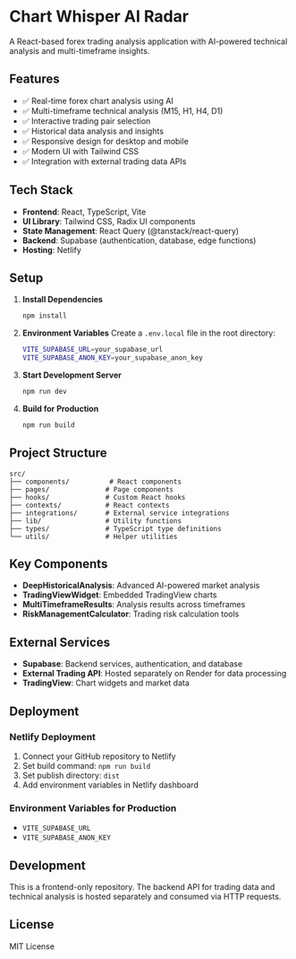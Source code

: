 
# Chart Whisper AI Radar

A React-based forex trading analysis application with AI-powered technical analysis and multi-timeframe insights.

## Features

- ✅ Real-time forex chart analysis using AI
- ✅ Multi-timeframe technical analysis (M15, H1, H4, D1)
- ✅ Interactive trading pair selection
- ✅ Historical data analysis and insights
- ✅ Responsive design for desktop and mobile
- ✅ Modern UI with Tailwind CSS
- ✅ Integration with external trading data APIs

## Tech Stack

- **Frontend**: React, TypeScript, Vite
- **UI Library**: Tailwind CSS, Radix UI components
- **State Management**: React Query (@tanstack/react-query)
- **Backend**: Supabase (authentication, database, edge functions)
- **Hosting**: Netlify

## Setup

1. **Install Dependencies**
   ```bash
   npm install
   ```

2. **Environment Variables**
   Create a `.env.local` file in the root directory:
   ```bash
   VITE_SUPABASE_URL=your_supabase_url
   VITE_SUPABASE_ANON_KEY=your_supabase_anon_key
   ```

3. **Start Development Server**
   ```bash
   npm run dev
   ```

4. **Build for Production**
   ```bash
   npm run build
   ```

## Project Structure

```
src/
├── components/          # React components
├── pages/              # Page components
├── hooks/              # Custom React hooks
├── contexts/           # React contexts
├── integrations/       # External service integrations
├── lib/                # Utility functions
├── types/              # TypeScript type definitions
└── utils/              # Helper utilities
```

## Key Components

- **DeepHistoricalAnalysis**: Advanced AI-powered market analysis
- **TradingViewWidget**: Embedded TradingView charts
- **MultiTimeframeResults**: Analysis results across timeframes
- **RiskManagementCalculator**: Trading risk calculation tools

## External Services

- **Supabase**: Backend services, authentication, and database
- **External Trading API**: Hosted separately on Render for data processing
- **TradingView**: Chart widgets and market data

## Deployment

### Netlify Deployment
1. Connect your GitHub repository to Netlify
2. Set build command: `npm run build`
3. Set publish directory: `dist`
4. Add environment variables in Netlify dashboard

### Environment Variables for Production
- `VITE_SUPABASE_URL`
- `VITE_SUPABASE_ANON_KEY`

## Development

This is a frontend-only repository. The backend API for trading data and technical analysis is hosted separately and consumed via HTTP requests.

## License

MIT License
